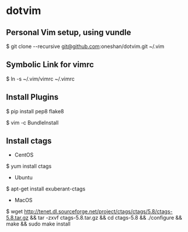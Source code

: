 dotvim
======


## Personal Vim setup, using vundle 

  $ git clone --recursive git@github.com:oneshan/dotvim.git ~/.vim


## Symbolic Link for vimrc

  $ ln -s ~/.vim/vimrc ~/.vimrc


## Install Plugins

  $ pip install pep8 flake8

  $ vim -c BundleInstall 


## Install ctags

  * CentOS

  $ yum install ctags

  * Ubuntu

  $ apt-get install exuberant-ctags

  * MacOS

  $ wget http://tenet.dl.sourceforge.net/project/ctags/ctags/5.8/ctags-5.8.tar.gz && tar -zxvf ctags-5.8.tar.gz && cd ctags-5.8 && ./configure && make && sudo make install 
